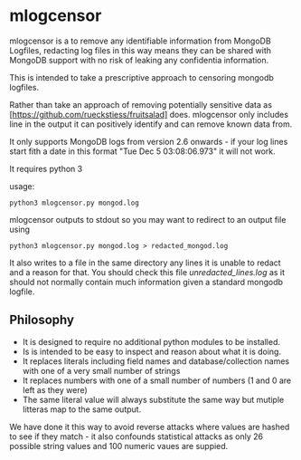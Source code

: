 # mlogcensor
mlogcensor is a to remove any identifiable information from MongoDB Logfiles, redacting log files in this way means they can be shared with MongoDB support with no risk of leaking any confidentia information.

This is intended to take a prescriptive approach to censoring mongodb logfiles.

Rather than take an approach of removing potentially sensitive data as [https://github.com/rueckstiess/fruitsalad] does. mlogcensor only includes line in the output it can positively identify and can remove known data from.

It only supports MongoDB logs from version 2.6 onwards - if your log lines start fith a date in this format "Tue Dec  5 03:08:06.973" it will not work.


It requires python 3

usage:

`python3 mlogcensor.py mongod.log` 
 
 mlogcensor outputs to stdout so you may want to redirect to an output file using
 
`python3 mlogcensor.py mongod.log > redacted_mongod.log`

It also writes to a file in the same directory any lines it is unable to redact and a reason for that. You should check this file *unredacted_lines.log* as it should not normally contain much information given a standard mongodb logfile.

Philosophy
----------
* It is designed to require no additional python modules to be installed.
* Is is intended to be easy to inspect and reason about what it is doing.
* It replaces literals including field names and database/collection names with one of a very small number of strings
* It replaces numbers with one of a small number of numbers (1 and 0 are left as they were)
* The same literal value will always substitute the same way but mutiple litteras map to the same output.

We have done it this way to avoid reverse attacks where values are hashed to see if they match - it also confounds statistical attacks as only 26 possible string values and 100 numeric vaues are suppied.

